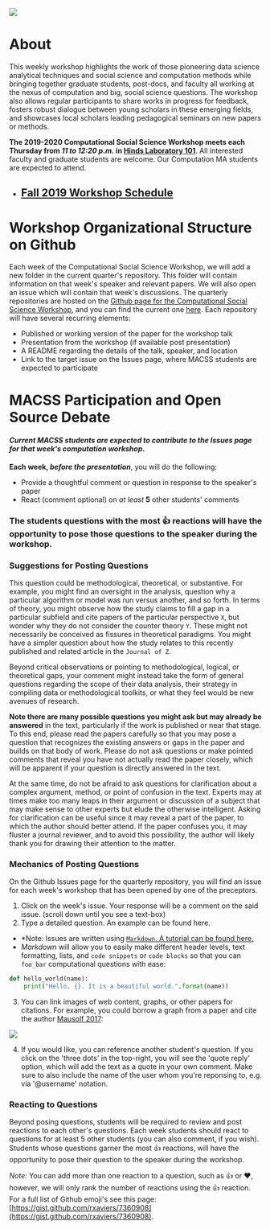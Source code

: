 ![](https://macss.uchicago.edu/sites/macss.uchicago.edu/files/styles/homefeature-large/public/RichardEvans-2.jpg?itok=VI0kmVah)

# About

This weekly workshop highlights the work of those pioneering data science analytical techniques and social science and computation methods while bringing together graduate students, post-docs, and faculty all working at the nexus of computation and big, social science questions. The workshop also allows regular participants to share works in progress for feedback, fosters robust dialogue between young scholars in these emerging fields, and showcases local scholars leading pedagogical seminars on new papers or methods.

**The 2019-2020 Computational Social Science Workshop meets each Thursday from *11 to 12:20 p.m.* in [Hinds Laboratory 101](https://maps.uchicago.edu/location/hinds-laboratory/)**. All interested faculty and graduate students are welcome. Our Computation MA students are expected to attend.

* ## [Fall 2019 Workshop Schedule](https://github.com/uchicago-computation-workshop/README/blob/master/Fall_2019_Schedule/Fall2019Schedule.md)

# Workshop Organizational Structure on Github

Each week of the Computational Social Science Workshop, we will add a new folder in the current quarter's repository. This folder will contain information on that week's speaker and relevant papers. We will also open an issue which will contain that week's discussions. The quarterly repositories are hosted on the [Github page for the Computational Social Science Workshop](http://github.com/uchicago-computation-workshop), and you can find the current one [here](https://github.com/uchicago-computation-workshop/Fall2019). Each repository will have several recurring elements:

* Published or working version of the paper for the workshop talk
* Presentation from the workshop (if available post presentation)
* A README regarding the details of the talk, speaker, and location
* Link to the target issue on the Issues page, where MACSS students are expected to participate

# MACSS Participation and Open Source Debate

#### *Current MACSS students are expected to contribute to the **Issues** page for that week's computation workshop*.

**Each week, *before the presentation***, you will do the following:
* Provide a thoughtful comment or question in response to the speaker's paper
* React (comment optional) on *at least* **5** other students' comments


### The students questions with the most :thumbsup: reactions will have the opportunity to pose those questions to the speaker during the workshop.

### Suggestions for Posting Questions

This question could be methodological, theoretical, or substantive. For example, you might find an oversight in the analysis, question why a particular algorithm or model was run versus another, and so forth. In terms of theory, you might observe how the study claims to fill a gap in a particular subfield and cite papers of the particular perspective `X`, but wonder why they do not consider the counter theory `Y`. These might not necessarily be conceived as fissures in theoretical paradigms. You might have a simpler question about how the study relates to this recently published and related article in the `Journal of Z`.

Beyond critical observations or pointing to methodological, logical, or theoretical gaps, your comment might instead take the form of general questions regarding the scope of their data analysis, their strategy in compiling data or methodological toolkits, or what they feel would be new avenues of research.

**Note there are many possible questions you might ask but may already be answered** in the text, particularly if the work is published or near that stage. To this end, please read the papers carefully so that you may pose a question that recognizes the existing answers or gaps in the paper and builds on that body of work. Please do not ask questions or make pointed comments that reveal you have not actually read the paper closely, which will be apparent if your question is directly answered in the text.

At the same time, do not be afraid to ask questions for clarification about a complex argument, method, or point of confusion in the text. Experts may at times make too many leaps in their argument or discussion of a subject that may make sense to other experts but elude the otherwise intelligent. Asking for clarification can be useful since it may reveal a part of the paper, to which the author should better attend. If the paper confuses you, it may fluster a journal reviewer, and to avoid this possibility, the author will likely thank you for drawing their attention to the matter.

### Mechanics of Posting Questions

On the Github Issues page for the quarterly repository, you will find an issue for each week's workshop that has been opened by one of the preceptors.
1. Click on the week's issue. Your response will be a comment on the said issue. (scroll down until you see a text-box)
2. Type a detailed question. An example can be found here.
- *Note: Issues are written using [`Markdown`. A tutorial can be found here.](https://github.com/adam-p/markdown-here/wiki/Markdown-Cheatsheet)
- *Markdown* will allow you to easily make different header levels, text formatting, lists, and `code snippets` or `code blocks` so that you can `foo_bar` computational questions with ease:

```python
def hello_world(name):
    print("Hello, {}. It is a beautiful world.".format(name))
```

3. You can link images of web content, graphs, or other papers for citations. For example, you could borrow a graph from a paper and cite the author [Mausolf 2017](https://authors.elsevier.com/a/1Vgqk,17RoDdFv):

![](http://ars.els-cdn.com/content/image/1-s2.0-S0049089X16306937-gr6.jpg)

4. If you would like, you can reference another student's question. If you click on the 'three dots' in the top-right, you will see the 'quote reply' option, which will add the text as a quote in your own comment. Make sure to also include the name of the user whom you're reponsing to, e.g. via '@username' notation.


### Reacting to Questions

Beyond posing questions, students will be required to review and post reactions to each other's questions. Each week students should react to questions for at least 5 other students (you can also comment, if you wish). Students whose questions garner the most :thumbsup: reactions, will have the opportunity to pose their question to the speaker during the workshop.

*Note:* You can add more than one reaction to a question, such as :thumbsup: or :heart:, however, we will only rank the number of reactions using the :thumbsup: reaction. For a full list of Github emoji's see this page: [https://gist.github.com/rxaviers/7360908](https://gist.github.com/rxaviers/7360908).

